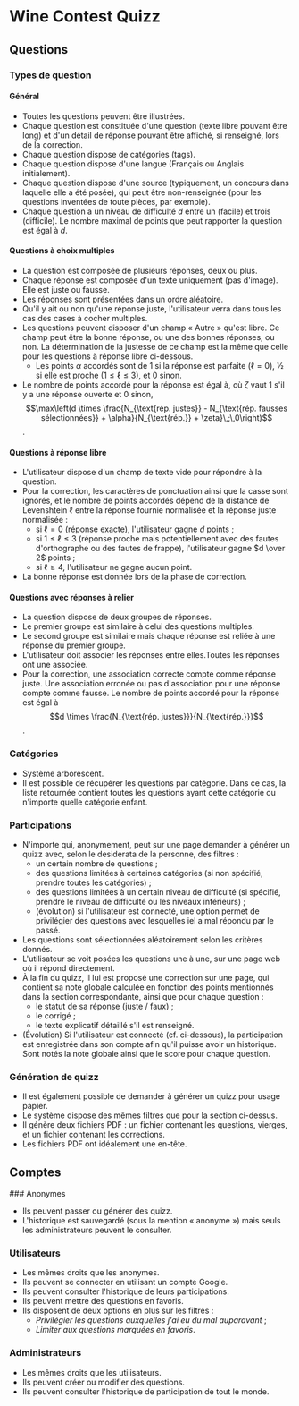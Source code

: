 # Wine Contest Quizz

## Questions

### Types de question

#### Général

- Toutes les questions peuvent être illustrées.
- Chaque question est constituée d'une question (texte libre pouvant être long) et d'un détail de réponse pouvant être affiché, si renseigné, lors de la correction.
- Chaque question dispose de catégories (tags).
- Chaque question dispose d'une langue (Français ou Anglais initialement).
- Chaque question dispose d'une source (typiquement, un concours dans laquelle elle a été posée), qui peut être non-renseignée (pour les questions inventées de toute pièces, par exemple).
- Chaque question a un niveau de difficulté $d$ entre un (facile) et trois (difficile). Le nombre maximal de points que peut rapporter la question est égal à $d$.

#### Questions à choix multiples

- La question est composée de plusieurs réponses, deux ou plus.
- Chaque réponse est composée d'un texte uniquement (pas d'image). Elle est juste ou fausse.
- Les réponses sont présentées dans un ordre aléatoire.
- Qu'il y ait ou non qu'une réponse juste, l'utilisateur verra dans tous les cas des cases à cocher multiples.
- Les questions peuvent disposer d'un champ « Autre » qu'est libre. Ce champ peut être la bonne réponse, ou une des bonnes réponses, ou non. La détermination de la justesse de ce champ est la même que celle pour les questions à réponse libre ci-dessous.
  - Les points $\alpha$ accordés sont de 1 si la réponse est parfaite ($\ell = 0$), ½ si elle est proche ($1 \leq \ell \leq 3$), et 0 sinon.
- Le nombre de points accordé pour la réponse est égal à, où $\zeta$ vaut 1 s'il  y a une réponse ouverte et 0 sinon, $$\max\left(d \times \frac{N_{\text{rép. justes}} - N_{\text{rép. fausses sélectionnées}} + \alpha}{N_{\text{rép.}} + \zeta}\,;\,0\right)$$.

#### Questions à réponse libre

- L'utilisateur dispose d'un champ de texte vide pour répondre à la question.
- Pour la correction, les caractères de ponctuation ainsi que la casse sont ignorés, et le nombre de points accordés dépend de la distance de Levenshtein $\ell$ entre la réponse fournie normalisée et la réponse juste normalisée :
  - si $\ell = 0$ (réponse exacte), l'utilisateur gagne $d$ points ;
  - si $1 \leq \ell \leq 3$ (réponse proche mais potentiellement avec des fautes d'orthographe ou des fautes de frappe), l'utilisateur gagne $d \over 2$ points ;
  - si $\ell \geq 4$, l'utilisateur ne gagne aucun point.
- La bonne réponse est donnée lors de la phase de correction.

#### Questions avec réponses à relier

- La question dispose de deux groupes de réponses.
- Le premier groupe est similaire à celui des questions multiples.
- Le second groupe est similaire mais chaque réponse est reliée à une réponse du premier groupe.
- L'utilisateur doit associer les réponses entre elles.Toutes les réponses ont une associée.
- Pour la correction, une association correcte compte comme réponse juste. Une association erronée ou pas d'association pour une réponse compte comme fausse. Le nombre de points accordé pour la réponse est égal à $$d \times \frac{N_{\text{rép. justes}}}{N_{\text{rép.}}}$$.

### Catégories

- Système arborescent.
- Il est possible de récupérer les questions par catégorie. Dans ce cas, la liste retournée contient toutes les questions ayant cette catégorie ou n'importe quelle catégorie enfant.

### Participations

- N'importe qui, anonymement, peut sur une page demander à générer un quizz avec, selon le desiderata de la personne, des filtres : 
  - un certain nombre de questions ;
  - des questions limitées à certaines catégories (si non spécifié, prendre toutes les catégories) ;
  - des questions limitées à un certain niveau de difficulté (si spécifié, prendre le niveau de difficulté ou les niveaux inférieurs) ;
  - (évolution) si l'utilisateur est connecté, une option permet de privilégier des questions avec lesquelles iel a mal répondu par le passé.
- Les questions sont sélectionnées aléatoirement selon les critères donnés.
- L'utilisateur se voit posées les questions une à une, sur une page web où il répond directement.
- À la fin du quizz, il lui est proposé une correction sur une page, qui contient sa note globale calculée en fonction des points mentionnés dans la section correspondante, ainsi que pour chaque question :
  - le statut de sa réponse (juste / faux) ;
  - le corrigé ;
  - le texte explicatif détaillé s'il est renseigné.
- (Évolution) Si l'utilisateur est connecté (cf. ci-dessous), la participation est enregistrée dans son compte afin qu'il puisse avoir un historique. Sont notés la note globale ainsi que le score pour chaque question.

### Génération de quizz

- Il est également possible de demander à générer un quizz pour usage papier.
- Le système dispose des mêmes filtres que pour la section ci-dessus.
- Il génère deux fichiers PDF : un fichier contenant les questions, vierges, et un fichier contenant les corrections.
- Les fichiers PDF ont idéalement une en-tête.

## Comptes

### Anonymes

- Ils peuvent passer ou générer des quizz.
- L'historique est sauvegardé (sous la mention « anonyme ») mais seuls les administrateurs peuvent le consulter.

### Utilisateurs

- Les mêmes droits que les anonymes.
- Ils peuvent se connecter en utilisant un compte Google.
- Ils peuvent consulter l'historique de leurs participations.
- Ils peuvent mettre des questions en favoris.
- Ils disposent de deux options en plus sur les filtres :
  - _Privilégier les questions auxquelles j'ai eu du mal auparavant_ ;
  - _Limiter aux questions marquées en favoris_.

### Administrateurs

- Les mêmes droits que les utilisateurs.
- Ils peuvent créer ou modifier des questions.
- Ils peuvent consulter l'historique de participation de tout le monde.

